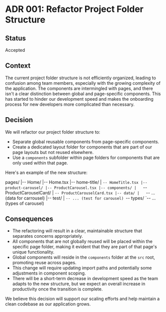 # ADR 001: Refactor Project Folder Structure

## Status

Accepted

## Context

The current project folder structure is not efficiently organized, leading to confusion among team members, especially with the growing complexity of the application. The components are intermingled with pages, and there isn't a clear distinction between global and page-specific components. This has started to hinder our development speed and makes the onboarding process for new developers more complicated than necessary.

## Decision

We will refactor our project folder structure to:

- Separate global reusable components from page-specific components.
- Create a dedicated layout folder for components that are part of our page layouts but not reused elsewhere.
- Use a `components` subfolder within page folders for components that are only used within that page.

Here's an example of the new structure:

pages/
|-- Home/
|-- Home.tsx
|-- home-title/
| `-- HomeTitle.tsx
    |-- product-carousel/
        |-- ProductCarousel.tsx
        |-- components/
        |   `-- ProductCarouselCard/
| `-- ProductCarouselCard.tsx
        |-- data/
        |   `-- ... (data for carrousel)
|-- test/
| `-- ... (test for carousel)
        `-- types/
`-- ... (types of carousel)

## Consequences

- The refactoring will result in a clear, maintainable structure that separates concerns appropriately.
- All components that are not globally reused will be placed within the specific page folder, making it evident that they are part of that page's unique functionality.
- Global components will reside in the `components` folder at the `src` root, promoting reuse across pages.
- This change will require updating import paths and potentially some adjustments in component scoping.
- There will be a short-term decrease in development speed as the team adapts to the new structure, but we expect an overall increase in productivity once the transition is complete.

We believe this decision will support our scaling efforts and help maintain a clean codebase as our application grows.
